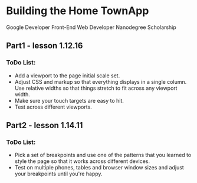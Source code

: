 # Building the Home TownApp
Google Developer Front-End Web Developer Nanodegree Scholarship

## Part1 - lesson 1.12.16 
### ToDo List:
* Add a <meta> viewport to the page initial scale set.
* Adjust CSS and markup so that everything displays in a single column.
  Use relative widths so that things stretch to fit across any viewport width.
* Make sure your touch targets are easy to hit.
* Test across different viewports.

## Part2 - lesson 1.14.11 
### ToDo List:
* Pick a set of breakpoints and use one of the patterns that you learned to style 
the page so that it works across different devices.
* Test on multiple phones, tables and browser window sizes and adjust your breakpoints
until you're happy.
